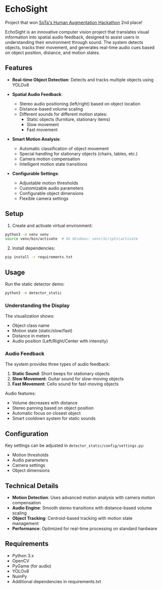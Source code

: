 # EchoSight
Project that won [SoTa's Human Augmentation Hackathon](https://lu.ma/1au1lxbt?tk=N9hNV7) 2nd place!


EchoSight is an innovative computer vision project that translates visual information into spatial audio feedback, designed to assist users in understanding their environment through sound. The system detects objects, tracks their movement, and generates real-time audio cues based on object position, distance, and motion states.

## Features

- **Real-time Object Detection**: Detects and tracks multiple objects using YOLOv8
- **Spatial Audio Feedback**: 
  - Stereo audio positioning (left/right) based on object location
  - Distance-based volume scaling
  - Different sounds for different motion states:
    - Static objects (furniture, stationary items)
    - Slow movement
    - Fast movement

- **Smart Motion Analysis**:
  - Automatic classification of object movement
  - Special handling for stationary objects (chairs, tables, etc.)
  - Camera motion compensation
  - Intelligent motion state transitions

- **Configurable Settings**:
  - Adjustable motion thresholds
  - Customizable audio parameters
  - Configurable object dimensions
  - Flexible camera settings

## Setup

1. Create and activate virtual environment:
```bash
python3 -m venv venv 
source venv/bin/activate  # On Windows: venv\Scripts\activate
```

2. Install dependencies:
```bash
pip install -r requirements.txt
```

## Usage

Run the static detector demo:
```bash
python3 -m detector_static
```

### Understanding the Display

The visualization shows:
- Object class name
- Motion state (static/slow/fast)
- Distance in meters
- Audio position (Left/Right/Center with intensity)

### Audio Feedback

The system provides three types of audio feedback:
1. **Static Sound**: Short beeps for stationary objects
2. **Slow Movement**: Guitar sound for slow-moving objects
3. **Fast Movement**: Cello sound for fast-moving objects

Audio features:
- Volume decreases with distance
- Stereo panning based on object position
- Automatic focus on closest object
- Smart cooldown system for static sounds

## Configuration

Key settings can be adjusted in `detector_static/config/settings.py`:

- Motion thresholds
- Audio parameters
- Camera settings
- Object dimensions

## Technical Details

- **Motion Detection**: Uses advanced motion analysis with camera motion compensation
- **Audio Engine**: Smooth stereo transitions with distance-based volume scaling
- **Object Tracking**: Centroid-based tracking with motion state management
- **Performance**: Optimized for real-time processing on standard hardware

## Requirements

- Python 3.x
- OpenCV
- PyGame (for audio)
- YOLOv8
- NumPy
- Additional dependencies in requirements.txt

